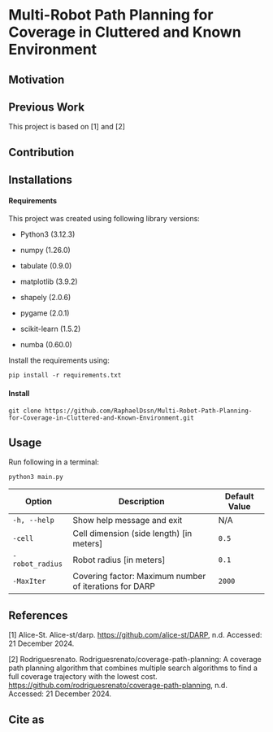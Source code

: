 # Multi-Robot Path Planning for Coverage in Cluttered and Known Environment

## Motivation




## Previous Work

This project is based on [1] and [2]


## Contribution



## Installations

#### Requirements

This project was created using following library versions:

* Python3 (3.12.3)

* numpy (1.26.0)
* tabulate (0.9.0)
* matplotlib (3.9.2)
* shapely (2.0.6)
* pygame (2.0.1)
* scikit-learn (1.5.2)
* numba (0.60.0)

Install the requirements using:
```
pip install -r requirements.txt
```

#### Install
```
git clone https://github.com/RaphaelDssn/Multi-Robot-Path-Planning-for-Coverage-in-Cluttered-and-Known-Environment.git
```


## Usage

Run following in a terminal: 

```
python3 main.py
```


| Option          | Description                                            | Default Value |
|-----------------|--------------------------------------------------------|---------------|
| `-h, --help`    | Show help message and exit                             | N/A           |
| `-cell`         | Cell dimension (side length) [in meters]               | `0.5`         |
| `-robot_radius` | Robot radius [in meters]                               | `0.1`         |
| `-MaxIter`      | Covering factor: Maximum number of iterations for DARP | `2000`        |


## References


[1] Alice-St. Alice-st/darp. https://github.com/alice-st/DARP, n.d. Accessed: 21 December 2024.

[2] Rodriguesrenato. Rodriguesrenato/coverage-path-planning: A coverage path planning algorithm that combines multiple search algorithms to find a full coverage trajectory with the lowest cost. https://github.com/rodriguesrenato/coverage-path-planning, n.d. Accessed: 21 December 2024.


## Cite as

